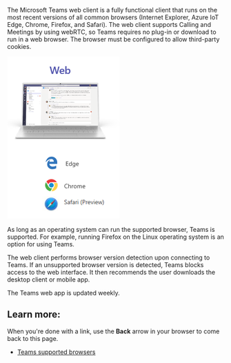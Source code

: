 The Microsoft Teams web client is a fully functional client that runs on the most recent versions of all common browsers (Internet Explorer, Azure IoT Edge, Chrome, Firefox, and Safari). The web client supports Calling and Meetings by using webRTC, so Teams requires no plug-in or download to run in a web browser. The browser must be configured to allow third-party cookies.

![Teams web client](../media/teams-web-client.png)

As long as an operating system can run the supported browser, Teams is supported. For example, running Firefox on the Linux operating system is an option for using Teams.

The web client performs browser version detection upon connecting to Teams. If an unsupported browser version is detected, Teams blocks access to the web interface. It then recommends the user downloads the desktop client or mobile app.

The Teams web app is updated weekly.

## Learn more:

When you're done with a link, use the **Back** arrow in your browser to come back to this page.

- [Teams supported browsers](https://docs.microsoft.com/microsoftteams/limits-specifications-teams#browsers)
